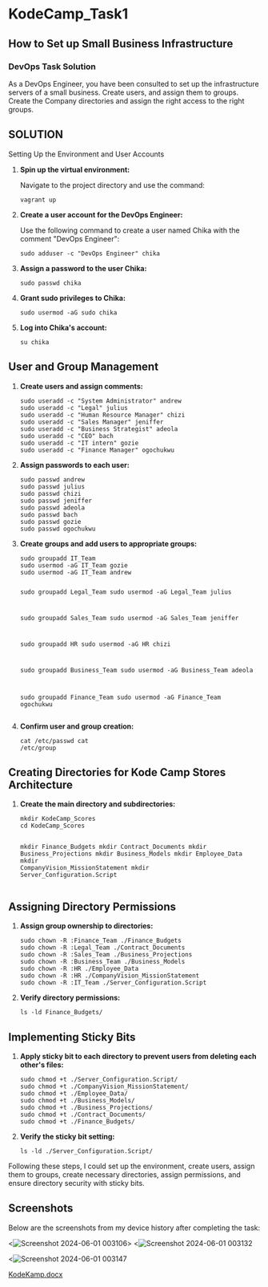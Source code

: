 # KodeCamp_Task1
## How to Set up Small Business Infrastructure

### DevOps Task Solution
    
As a DevOps Engineer, you have been consulted to set up the infrastructure servers of a small business. Create users, and assign them to groups. Create the Company directories and assign the right access to the right groups.

## SOLUTION

Setting Up the Environment and User Accounts

<ol>
    <li><strong>Spin up the virtual environment:</strong>
        <p>Navigate to the project directory and use the command:</p>
        <pre><code>vagrant up</code></pre>
    </li>
    <li><strong>Create a user account for the DevOps Engineer:</strong>
        <p>Use the following command to create a user named Chika with the comment "DevOps Engineer":</p>
        <pre><code>sudo adduser -c "DevOps Engineer" chika</code></pre>
    </li>
    <li><strong>Assign a password to the user Chika:</strong>
        <pre><code>sudo passwd chika</code></pre>
    </li>
    <li><strong>Grant sudo privileges to Chika:</strong>
        <pre><code>sudo usermod -aG sudo chika</code></pre>
    </li>
    <li><strong>Log into Chika's account:</strong>
        <pre><code>su chika</code></pre>
    </li>
</ol>

<h2>User and Group Management</h2>

<ol>
    <li><strong>Create users and assign comments:</strong>
        <pre><code>sudo useradd -c "System Administrator" andrew
sudo useradd -c "Legal" julius
sudo useradd -c "Human Resource Manager" chizi
sudo useradd -c "Sales Manager" jeniffer
sudo useradd -c "Business Strategist" adeola
sudo useradd -c "CEO" bach
sudo useradd -c "IT intern" gozie
sudo useradd -c "Finance Manager" ogochukwu</code></pre>
    </li>
    <li><strong>Assign passwords to each user:</strong>
        <pre><code>sudo passwd andrew
sudo passwd julius
sudo passwd chizi
sudo passwd jeniffer
sudo passwd adeola
sudo passwd bach
sudo passwd gozie
sudo passwd ogochukwu</code></pre>
    </li>
    <li><strong>Create groups and add users to appropriate groups:</strong>
        <pre><code>sudo groupadd IT_Team
sudo usermod -aG IT_Team gozie
sudo usermod -aG IT_Team andrew

sudo groupadd Legal_Team
sudo usermod -aG Legal_Team julius

sudo groupadd Sales_Team
sudo usermod -aG Sales_Team jeniffer

sudo groupadd HR
sudo usermod -aG HR chizi

sudo groupadd Business_Team
sudo usermod -aG Business_Team adeola

sudo groupadd Finance_Team
sudo usermod -aG Finance_Team ogochukwu</code></pre>
    </li>
    <li><strong>Confirm user and group creation:</strong>
        <pre><code>cat /etc/passwd
cat /etc/group</code></pre>
    </li>
</ol>

<h2>Creating Directories for Kode Camp Stores Architecture</h2>

<ol>
    <li><strong>Create the main directory and subdirectories:</strong>
        <pre><code>mkdir KodeCamp_Scores
cd KodeCamp_Scores

mkdir Finance_Budgets
mkdir Contract_Documents
mkdir Business_Projections
mkdir Business_Models
mkdir Employee_Data
mkdir CompanyVision_MissionStatement
mkdir Server_Configuration.Script</code></pre>
    </li>
</ol>

<h2>Assigning Directory Permissions</h2>

<ol>
    <li><strong>Assign group ownership to directories:</strong>
        <pre><code>sudo chown -R :Finance_Team ./Finance_Budgets
sudo chown -R :Legal_Team ./Contract_Documents
sudo chown -R :Sales_Team ./Business_Projections
sudo chown -R :Business_Team ./Business_Models
sudo chown -R :HR ./Employee_Data
sudo chown -R :HR ./CompanyVision_MissionStatement
sudo chown -R :IT_Team ./Server_Configuration.Script</code></pre>
    </li>
    <li><strong>Verify directory permissions:</strong>
        <pre><code>ls -ld Finance_Budgets/</code></pre>
    </li>
</ol>

<h2>Implementing Sticky Bits</h2>

<ol>
    <li><strong>Apply sticky bit to each directory to prevent users from deleting each other's files:</strong>
        <pre><code>sudo chmod +t ./Server_Configuration.Script/
sudo chmod +t ./CompanyVision_MissionStatement/
sudo chmod +t ./Employee_Data/
sudo chmod +t ./Business_Models/
sudo chmod +t ./Business_Projections/
sudo chmod +t ./Contract_Documents/
sudo chmod +t ./Finance_Budgets/</code></pre>
    </li>
    <li><strong>Verify the sticky bit setting:</strong>
        <pre><code>ls -ld ./Server_Configuration.Script/</code></pre>
    </li>
</ol>

<p>Following these steps, I could set up the environment, create users, assign them to groups, create necessary directories, assign permissions, and ensure directory security with sticky bits.</p>

<h2>Screenshots</h2>
<p>Below are the screenshots from my device history after completing the task:</p>

<!-- Example of including screenshots -->
<![Screenshot 2024-06-01 003106](https://github.com/CkEvan/KodeCamp_Task1/assets/154507786/a441108c-90af-489d-97cb-191a1b38c57f)>
<![Screenshot 2024-06-01 003132](https://github.com/CkEvan/KodeCamp_Task1/assets/154507786/efa05cf1-834e-427e-b021-f8e2364dbd02)
>
<![Screenshot 2024-06-01 003147](https://github.com/CkEvan/KodeCamp_Task1/assets/154507786/bfe06f47-9899-4e93-aa0d-db6b7c5d56b0)

[KodeKamp.docx](https://github.com/user-attachments/files/15519727/KodeKamp.docx) 

</body>
</html>
